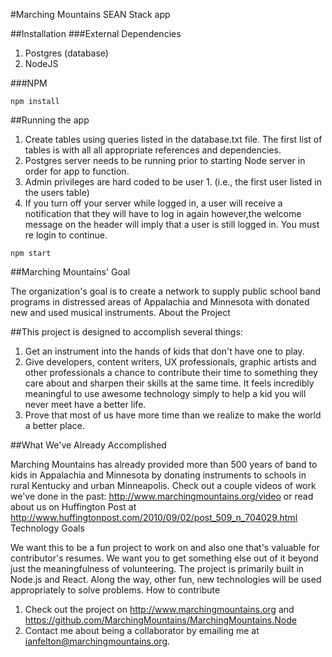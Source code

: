 #Marching Mountains SEAN Stack app 


##Installation
###External Dependencies
1. Postgres (database)
2. NodeJS 

###NPM 
```
npm install

```

##Running the app
1. Create tables using queries listed in the database.txt file.  The first list of tables is with all
   all appropriate references and dependencies.
2. Postgres server needs to be running prior to starting Node server in order for app to function.
3. Admin privileges are hard coded to be user 1. (i.e., the first user listed in the users table)
4. If you turn off your server while logged in, a user will receive a notification that they will
   have to log in again however,the welcome message on the header will imply that a user is still
   logged in.  You must re login to continue.

```
npm start
```


##Marching Mountains' Goal

The organization's goal is to create a network to supply public school band programs in distressed
areas of Appalachia and Minnesota with donated new and used musical instruments.
About the Project

##This project is designed to accomplish several things:

1. Get an instrument into the hands of kids that don't have one to play.
2. Give developers, content writers, UX professionals, graphic artists and other professionals a chance to contribute their time to something they care about and sharpen their skills at the same time. It feels incredibly meaningful to use awesome technology simply to help a kid you will never meet have a better life.
3. Prove that most of us have more time than we realize to make the world a better place.

##What We've Already Accomplished

Marching Mountains has already provided more than 500 years of band to kids in Appalachia and Minnesota by donating instruments to schools in rural Kentucky and urban Minneapolis. Check out a couple videos of work we've done in the past: http://www.marchingmountains.org/video or read about us on Huffington Post at http://www.huffingtonpost.com/2010/09/02/post_509_n_704029.html
Technology Goals

We want this to be a fun project to work on and also one that's valuable for contributor's resumes. We want you to get something else out of it beyond just the meaningfulness of volunteering. The project is primarily built in Node.js and React. Along the way, other fun, new technologies will be used appropriately to solve problems.
How to contribute

1. Check out the project on http://www.marchingmountains.org and https://github.com/MarchingMountains/MarchingMountains.Node
2. Contact me about being a collaborator by emailing me at ianfelton@marchingmountains.org.